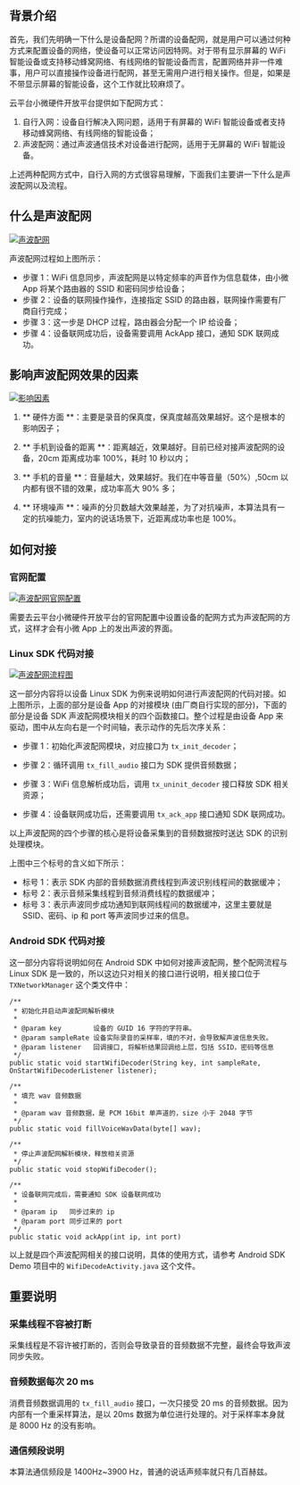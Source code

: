 ## 背景介绍

首先，我们先明确一下什么是设备配网？所谓的设备配网，就是用户可以通过何种方式来配置设备的网络，使设备可以正常访问因特网。对于带有显示屏幕的 WiFi 智能设备或支持移动蜂窝网络、有线网络的智能设备而言，配置网络并非一件难事，用户可以直接操作设备进行配网，甚至无需用户进行相关操作。但是，如果是不带显示屏幕的智能设备，这个工作就比较麻烦了。

云平台小微硬件开放平台提供如下配网方式：

1.  自行入网：设备自行解决入网问题，适用于有屏幕的 WiFi 智能设备或者支持移动蜂窝网络、有线网络的智能设备；
2.  声波配网：通过声波通信技术对设备进行配网，适用于无屏幕的 WiFi 智能设备。

上述两种配网方式中，自行入网的方式很容易理解，下面我们主要讲一下什么是声波配网以及流程。

## 什么是声波配网
[![声波配网](http://qzonestyle.gtimg.cn/qzone/vas/opensns/res/doc/voicelink_1.png)](http://qzonestyle.gtimg.cn/qzone/vas/opensns/res/doc/voicelink_1.png)

声波配网过程如上图所示：
*   步骤 1：WiFi 信息同步，声波配网是以特定频率的声音作为信息载体，由小微 App 将某个路由器的 SSID 和密码同步给设备；
*   步骤 2：设备的联网操作操作，连接指定 SSID 的路由器，联网操作需要有厂商自行完成；
*   步骤 3：这一步是 DHCP 过程，路由器会分配一个 IP 给设备；
*   步骤 4：设备联网成功后，设备需要调用 AckApp 接口，通知 SDK 联网成功。

## 影响声波配网效果的因素
[![影响因素](http://qzonestyle.gtimg.cn/qzone/vas/opensns/res/doc/voicelink_3.png)](http://qzonestyle.gtimg.cn/qzone/vas/opensns/res/doc/voicelink_3.png)

1. ** 硬件方面 **：主要是录音的保真度，保真度越高效果越好。这个是根本的影响因子；

2. ** 手机到设备的距离 **：距离越近，效果越好。目前已经对接声波配网的设备，20cm 距离成功率 100%，耗时 10 秒以内；

3.  ** 手机的音量 **：音量越大，效果越好。我们在中等音量（50%）,50cm 以内都有很不错的效果，成功率高大 90% 多；

4. ** 环境噪声 **：噪声的分贝数越大效果越差，为了对抗噪声，本算法具有一定的抗噪能力，室内的说话场景下，近距离成功率也是 100%。

## 如何对接

### 官网配置
[![声波配网官网配置](http://qzonestyle.gtimg.cn/qzone/vas/opensns/res/img/net_config_1.png)](http://qzonestyle.gtimg.cn/qzone/vas/opensns/res/img/net_config_1.png)

需要去云平台小微硬件开放平台的官网配置中设置设备的配网方式为声波配网的方式，这样才会有小微 App 上的发出声波的界面。

### Linux SDK 代码对接
[![声波配网流程图](http://qzonestyle.gtimg.cn/qzone/vas/opensns/res/img/net_config_2.png)](http://qzonestyle.gtimg.cn/qzone/vas/opensns/res/img/net_config_2.png)

这一部分内容将以设备 Linux SDK 为例来说明如何进行声波配网的代码对接。如上图所示，上面的部分是设备 App 的对接模块 (由厂商自行实现的部分)，下面的部分是设备 SDK 声波配网模块相关的四个函数接口。整个过程是由设备 App 来驱动，图中从左向右是一个时间轴，表示动作的先后次序关系：

*   步骤 1：初始化声波配网模块，对应接口为 `tx_init_decoder`；

*   步骤 2：循环调用 `tx_fill_audio` 接口为 SDK 提供音频数据；

*   步骤 3：WiFi 信息解析成功后，调用 `tx_uninit_decoder` 接口释放 SDK 相关资源；

*   步骤 4：设备联网成功后，还需要调用 `tx_ack_app` 接口通知 SDK 联网成功。

以上声波配网的四个步骤的核心是将设备采集到的音频数据按时送达 SDK 的识别处理模块。

上图中三个标号的含义如下所示：

*   标号 1：表示 SDK 内部的音频数据消费线程到声波识别线程间的数据缓冲；
*   标号 2：表示音频采集线程到音频消费线程的数据缓冲；
*   标号 3：表示声波同步成功通知到联网线程间的数据缓冲，这里主要就是 SSID、密码、ip 和 port 等声波同步过来的信息。

### Android SDK 代码对接

这一部分内容将说明如何在 Android SDK 中如何对接声波配网，整个配网流程与 Linux SDK 是一致的，所以这边只对相关的接口进行说明，相关接口位于 `TXNetworkManager` 这个类文件中：

```
/**
 * 初始化并启动声波配网解析模块
 *
 * @param key        设备的 GUID 16 字符的字符串。
 * @param sampleRate 设备实际录音的采样率，填的不对，会导致解声波信息失败。
 * @param listener   回调接口, 将解析结果回调给上层，包括 SSID，密码等信息
 */
public static void startWifiDecoder(String key, int sampleRate, OnStartWifiDecoderListener listener);

/**
 * 填充 wav 音频数据
 *
 * @param wav 音频数据，是 PCM 16bit 单声道的，size 小于 2048 字节
 */
public static void fillVoiceWavData(byte[] wav);

/**
 * 停止声波配网解析模块，释放相关资源
 */
public static void stopWifiDecoder();

/**
 * 设备联网完成后，需要通知 SDK 设备联网成功
 *
 * @param ip   同步过来的 ip
 * @param port 同步过来的 port
 */
public static void ackApp(int ip, int port)
```

以上就是四个声波配网相关的接口说明，具体的使用方式，请参考 Android SDK Demo 项目中的 `WifiDecodeActivity.java` 这个文件。

## 重要说明

### 采集线程不容被打断

采集线程是不容许被打断的，否则会导致录音的音频数据不完整，最终会导致声波同步失败。

### 音频数据每次 20 ms

消费音频数据调用的 `tx_fill_audio` 接口，一次只接受 20 ms 的音频数据。因为内部有一个重采样算法，是以 20ms 数据为单位进行处理的。对于采样率本身就是 8000 Hz 的没有影响。

### 通信频段说明

本算法通信频段是 1400Hz~3900 Hz，普通的说话声频率就只有几百赫兹。
